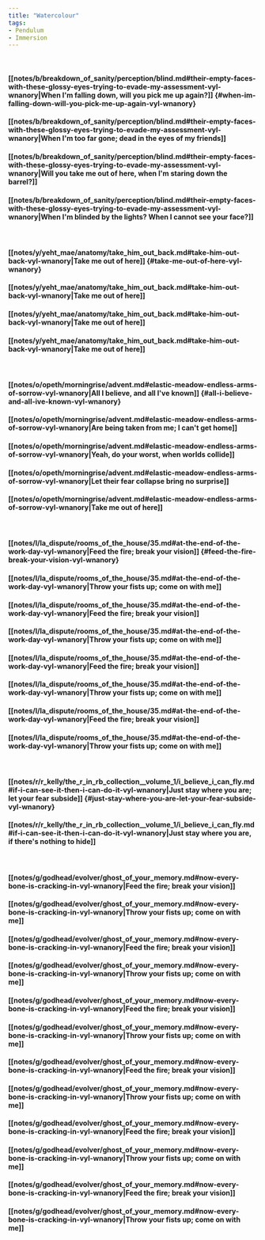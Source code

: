 ```yaml
---
title: "Watercolour"
tags:
- Pendulum
- Immersion
---
```

&nbsp;
#### [[notes/b/breakdown_of_sanity/perception/blind.md#their-empty-faces-with-these-glossy-eyes-trying-to-evade-my-assessment-vyl-wnanory|When I'm falling down, will you pick me up again?]] {#when-im-falling-down-will-you-pick-me-up-again-vyl-wnanory}
#### [[notes/b/breakdown_of_sanity/perception/blind.md#their-empty-faces-with-these-glossy-eyes-trying-to-evade-my-assessment-vyl-wnanory|When I'm too far gone; dead in the eyes of my friends]]
#### [[notes/b/breakdown_of_sanity/perception/blind.md#their-empty-faces-with-these-glossy-eyes-trying-to-evade-my-assessment-vyl-wnanory|Will you take me out of here, when I'm staring down the barrel?]]
#### [[notes/b/breakdown_of_sanity/perception/blind.md#their-empty-faces-with-these-glossy-eyes-trying-to-evade-my-assessment-vyl-wnanory|When I'm blinded by the lights? When I cannot see your face?]]
&nbsp;
#### [[notes/y/yeht_mae/anatomy/take_him_out_back.md#take-him-out-back-vyl-wnanory|Take me out of here]] {#take-me-out-of-here-vyl-wnanory}
#### [[notes/y/yeht_mae/anatomy/take_him_out_back.md#take-him-out-back-vyl-wnanory|Take me out of here]]
#### [[notes/y/yeht_mae/anatomy/take_him_out_back.md#take-him-out-back-vyl-wnanory|Take me out of here]]
#### [[notes/y/yeht_mae/anatomy/take_him_out_back.md#take-him-out-back-vyl-wnanory|Take me out of here]]
&nbsp;
#### [[notes/o/opeth/morningrise/advent.md#elastic-meadow-endless-arms-of-sorrow-vyl-wnanory|All I believe, and all I've known]] {#all-i-believe-and-all-ive-known-vyl-wnanory}
#### [[notes/o/opeth/morningrise/advent.md#elastic-meadow-endless-arms-of-sorrow-vyl-wnanory|Are being taken from me; I can't get home]]
#### [[notes/o/opeth/morningrise/advent.md#elastic-meadow-endless-arms-of-sorrow-vyl-wnanory|Yeah, do your worst, when worlds collide]]
#### [[notes/o/opeth/morningrise/advent.md#elastic-meadow-endless-arms-of-sorrow-vyl-wnanory|Let their fear collapse bring no surprise]]
#### [[notes/o/opeth/morningrise/advent.md#elastic-meadow-endless-arms-of-sorrow-vyl-wnanory|Take me out of here]]
&nbsp;
#### [[notes/l/la_dispute/rooms_of_the_house/35.md#at-the-end-of-the-work-day-vyl-wnanory|Feed the fire; break your vision]] {#feed-the-fire-break-your-vision-vyl-wnanory}
#### [[notes/l/la_dispute/rooms_of_the_house/35.md#at-the-end-of-the-work-day-vyl-wnanory|Throw your fists up; come on with me]]
#### [[notes/l/la_dispute/rooms_of_the_house/35.md#at-the-end-of-the-work-day-vyl-wnanory|Feed the fire; break your vision]]
#### [[notes/l/la_dispute/rooms_of_the_house/35.md#at-the-end-of-the-work-day-vyl-wnanory|Throw your fists up; come on with me]]
#### [[notes/l/la_dispute/rooms_of_the_house/35.md#at-the-end-of-the-work-day-vyl-wnanory|Feed the fire; break your vision]]
#### [[notes/l/la_dispute/rooms_of_the_house/35.md#at-the-end-of-the-work-day-vyl-wnanory|Throw your fists up; come on with me]]
#### [[notes/l/la_dispute/rooms_of_the_house/35.md#at-the-end-of-the-work-day-vyl-wnanory|Feed the fire; break your vision]]
#### [[notes/l/la_dispute/rooms_of_the_house/35.md#at-the-end-of-the-work-day-vyl-wnanory|Throw your fists up; come on with me]]
&nbsp;
#### [[notes/r/r_kelly/the_r_in_rb_collection__volume_1/i_believe_i_can_fly.md#if-i-can-see-it-then-i-can-do-it-vyl-wnanory|Just stay where you are; let your fear subside]] {#just-stay-where-you-are-let-your-fear-subside-vyl-wnanory}
#### [[notes/r/r_kelly/the_r_in_rb_collection__volume_1/i_believe_i_can_fly.md#if-i-can-see-it-then-i-can-do-it-vyl-wnanory|Just stay where you are, if there's nothing to hide]]
&nbsp;
#### [[notes/g/godhead/evolver/ghost_of_your_memory.md#now-every-bone-is-cracking-in-vyl-wnanory|Feed the fire; break your vision]]
#### [[notes/g/godhead/evolver/ghost_of_your_memory.md#now-every-bone-is-cracking-in-vyl-wnanory|Throw your fists up; come on with me]]
#### [[notes/g/godhead/evolver/ghost_of_your_memory.md#now-every-bone-is-cracking-in-vyl-wnanory|Feed the fire; break your vision]]
#### [[notes/g/godhead/evolver/ghost_of_your_memory.md#now-every-bone-is-cracking-in-vyl-wnanory|Throw your fists up; come on with me]]
#### [[notes/g/godhead/evolver/ghost_of_your_memory.md#now-every-bone-is-cracking-in-vyl-wnanory|Feed the fire; break your vision]]
#### [[notes/g/godhead/evolver/ghost_of_your_memory.md#now-every-bone-is-cracking-in-vyl-wnanory|Throw your fists up; come on with me]]
#### [[notes/g/godhead/evolver/ghost_of_your_memory.md#now-every-bone-is-cracking-in-vyl-wnanory|Feed the fire; break your vision]]
#### [[notes/g/godhead/evolver/ghost_of_your_memory.md#now-every-bone-is-cracking-in-vyl-wnanory|Throw your fists up; come on with me]]
#### [[notes/g/godhead/evolver/ghost_of_your_memory.md#now-every-bone-is-cracking-in-vyl-wnanory|Feed the fire; break your vision]]
#### [[notes/g/godhead/evolver/ghost_of_your_memory.md#now-every-bone-is-cracking-in-vyl-wnanory|Throw your fists up; come on with me]]
#### [[notes/g/godhead/evolver/ghost_of_your_memory.md#now-every-bone-is-cracking-in-vyl-wnanory|Feed the fire; break your vision]]
#### [[notes/g/godhead/evolver/ghost_of_your_memory.md#now-every-bone-is-cracking-in-vyl-wnanory|Throw your fists up; come on with me]]
